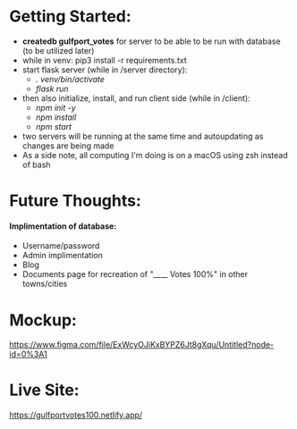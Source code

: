 # Getting Started:  
- **createdb gulfport_votes** for server to be able to be run with database (to be utilized later)
- while in venv: pip3 install -r requirements.txt
- start flask server (while in /server directory):
    - *. venv/bin/activate*
    - *flask run*
- then also initialize, install, and run client side (while in /client):
    - *npm init -y*
    - *npm install*
    - *npm start*
- two servers will be running at the same time and autoupdating as changes are being made
- As a side note, all computing I'm doing is on a macOS using zsh instead of bash

# Future Thoughts:
#### Implimentation of database:
- Username/password
- Admin implimentation
- Blog
- Documents page for recreation of "____ Votes 100%" in other towns/cities

# Mockup:
https://www.figma.com/file/ExWcyOJiKxBYPZ6Jt8gXqu/Untitled?node-id=0%3A1

# Live Site:
https://gulfportvotes100.netlify.app/
